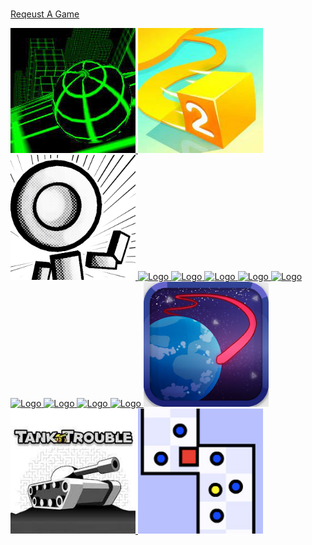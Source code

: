 <img alt="" src="https://readme-typing-svg.herokuapp.com?vCenter=true&lines=Welcome+And+Hello!+I+am+Comdex4!;Coder+And+Game+Maker">

<a href="https://docs.google.com/forms/d/166z5qJcBGLJGZQ_v3olCz8s-C4r2IBdPoQEWw3nuXFU/viewform?edit_requested=true"> Reqeust A Game </a>
  
  <head>
    <link rel="shortcut icon" type="image/png" href="favicon.ico">
  </head>



<a href="https://comdex4.github.io/Slope-Game/">
  <img src="slope.jpg" alt="Logo" style="width: 200px; height: 200px;" />
</a>
<a href="https://comdex4.github.io/Paperio2/">
  <img src="paperio.jpeg" alt="Logo" style="width: 200px; height: 200px;" />
</a>
<a href="https://comdex4.github.io/OvO/">
  <img src="ovo.jpg" alt="Logo" style="width: 200px; height: 200px;" />
</a>
<a href="https://amazing-math.github.io/Projects/minecraft/index.html">
  <img src="logo14.png" alt="Logo" style="width: 200px; height: 200px;" />
</a>
<a href="DriveMad">
  <img src="logo31.JPG" alt="Logo" style="width: 200px; height: 200px;" />
</a>
<a href="Bitlife">
  <img src="logo30.png" alt="Logo" style="width: 200px; height: 200px;" />
</a>
<a href="CrossyRoad">
  <img src="logo31.PNG" alt="Logo" style="width: 200px; height: 200px;" />
</a>
<a href="https://scratch.mit.edu/projects/787333484/fullscreen/">
  <img src="cp.png" alt="Logo" style="width: 200px; height: 200px;" />
</a>
<a href="BallisticChickens">
  <img src="logo32.PNG" alt="Logo" style="width: 200px; height: 200px;" />
</a>
<a href="flappy-bird">
  <img src="logo33.png" alt="Logo" style="width: 200px; height: 200px;" />
</a>
<a href="Missiles">
  <img src="logo34.png" alt="Logo" style="width: 200px; height: 200px;" />
</a>
<a href="cookie-clicker">
  <img src="logo35.png" alt="Logo" style="width: 200px; height: 200px;" />
</a>
<a href="https://atmos.uw.edu/~dargan/EarthGamesUW/InfraredEscape/">
  <img src="irescape.jpg" alt="Logo" style="width: 200px; height: 200px;" />
</a>
<a href="https://scratch.mit.edu/projects/69090646/fullscreen">
  <img src="tt.jpeg" alt="Logo" style="width: 200px; height: 200px;" />
</a>
<a href="https://purepro4561.github.io/worlds-hardest-game-2/">
  <img src="whg2.jpg" alt="Logo" style="width: 200px; height: 200px;" />
</a>


